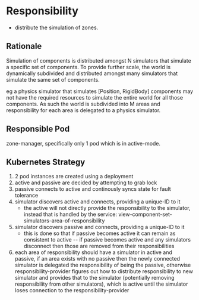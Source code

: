# Responsibility
* distribute the simulation of zones.

## Rationale
Simulation of components is distributed amongst N simulators that simulate a specific set of components. To provide further scale, the world is dynamically subdivided and distributed amongst many simulators that simulate the same set of components.

eg a physics simulator that simulates [Position, RigidBody] components may not have the required resources to simulate the entire world for all those components. As such the world is subdivided into M areas and responsibility for each area is delegated to a physics simulator.

## Responsible Pod
zone-manager, specifically only 1 pod which is in active-mode.

## Kubernetes Strategy
1. 2 pod instances are created using a deployment
2. active and passive are decided by attempting to grab lock 
3. passive connects to active and continously syncs state for fault tolerance
4. simulator discovers active and connects, providing a unique-ID to it
    * the active will not directly provide the responsibility to the simulator, instead that is handled by the service: view-component-set-simulators-area-of-responsibility
5. simulator discovers passive and connects, providing a unique-ID to it
    * this is done so that if passive becomes active it can remain as consistent to active -- if passive becomes active and any simulators disconnect then those are removed from their responsibilities
6. each area of responsibility should have a simulator in active and passive, if an area exists with no passive then the newly connected simulator is delegated the responsibility of being the passive, otherwise responsibility-provider figures out how to distribute responsibility to new simulator and provides that to the simulator (potentially removing responsibility from other simulators), which is active until the simulator loses connection to the responsibility-provider
